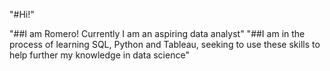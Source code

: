"#Hi!"

"##I am Romero! Currently I am an aspiring data analyst"
"##I am in the process of learning SQL, Python and Tableau, seeking to use these skills to help further my knowledge in data science"


